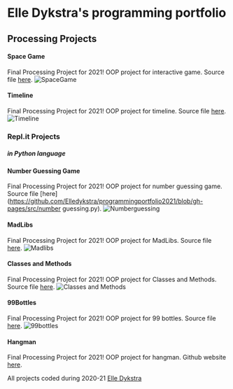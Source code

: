 # Elle Dykstra's programming portfolio

## Processing Projects

#### Space Game
Final Processing Project for 2021! OOP project for interactive game. Source file [here](https://github.com/Elledykstra/programmingportfolio2021/blob/gh-pages/src/sketch_5_1_spaceship%20(3).pde).
![SpaceGame](https://github.com/Elledykstra/programmingportfolio2021/blob/gh-pages/images/spacegame.png?raw=true)


#### Timeline
Final Processing Project for 2021! OOP project for timeline. Source file [here](https://github.com/Elledykstra/programmingportfolio2021/blob/gh-pages/src/computer_timeline.pde).
![Timeline](https://github.com/Elledykstra/programmingportfolio2021/blob/gh-pages/images/timeline.png?raw=true)






### Repl.it Projects
##### in Python language


#### Number Guessing Game
Final Processing Project for 2021! OOP project for number guessing game. Source file [here](https://github.com/Elledykstra/programmingportfolio2021/blob/gh-pages/src/number guessing.py).
![Numberguessing](https://github.com/Elledykstra/programmingportfolio2021/blob/gh-pages/images/numberguessing.png?raw=true)



#### MadLibs
Final Processing Project for 2021! OOP project for MadLibs. Source file [here](https://github.com/Elledykstra/programmingportfolio2021/blob/gh-pages/src/madlibs.py).
![Madlibs](https://github.com/Elledykstra/programmingportfolio2021/blob/gh-pages/images/ML.png?raw=true)



#### Classes and Methods
Final Processing Project for 2021! OOP project for Classes and Methods. Source file [here](https://github.com/Elledykstra/programmingportfolio2021/blob/gh-pages/src/box.zip).
![Classes and Methods](https://github.com/Elledykstra/programmingportfolio2021/blob/gh-pages/images/box.png?raw=true)



#### 99Bottles
Final Processing Project for 2021! OOP project for 99 bottles. Source file [here](https://github.com/Elledykstra/programmingportfolio2021/blob/gh-pages/src/99bottles.py).
![99bottles](https://github.com/Elledykstra/programmingportfolio2021/blob/gh-pages/images/99.png?raw=true)

#### Hangman
Final Processing Project for 2021! OOP project for hangman. Github website [here](https://github.com/cindydtra/HangmanApp).


All projects coded during 2020-21 [Elle Dykstra](mailto:elledyks@granitesd.org)
